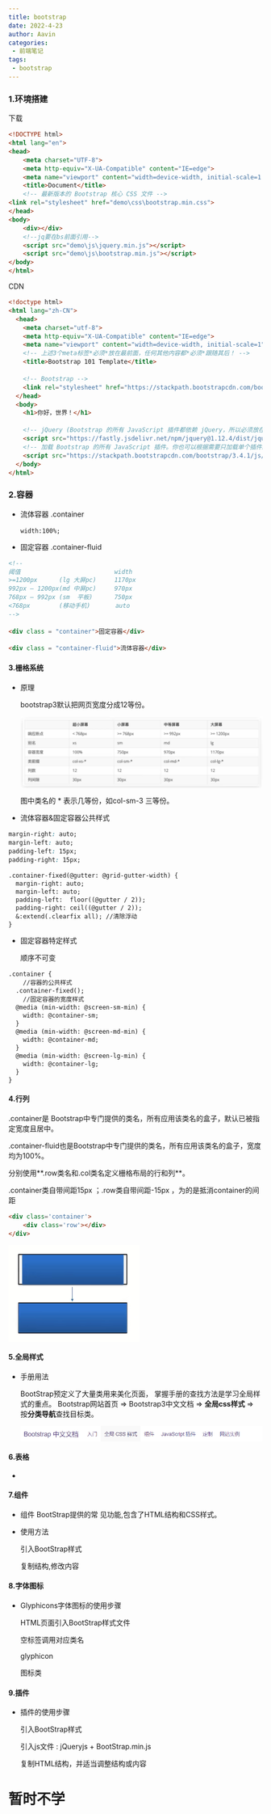 ```yaml
---
title: bootstrap
date: 2022-4-23
author: Aavin
categories: 
 - 前端笔记
tags: 
 - bootstrap
---
```

<Boxx/>

### 1.环境搭建

下载

```html
<!DOCTYPE html>
<html lang="en">
<head>
    <meta charset="UTF-8">
    <meta http-equiv="X-UA-Compatible" content="IE=edge">
    <meta name="viewport" content="width=device-width, initial-scale=1.0">
    <title>Document</title>
    <!-- 最新版本的 Bootstrap 核心 CSS 文件 -->
<link rel="stylesheet" href="demo\css\bootstrap.min.css">
</head>
<body>
    <div></div>
    <!--jq要在bs前面引用-->
    <script src="demo\js\jquery.min.js"></script>
    <script src="demo\js\bootstrap.min.js"></script>
</body>
</html>
```

CDN

```html
<!doctype html>
<html lang="zh-CN">
  <head>
    <meta charset="utf-8">
    <meta http-equiv="X-UA-Compatible" content="IE=edge">
    <meta name="viewport" content="width=device-width, initial-scale=1">
    <!-- 上述3个meta标签*必须*放在最前面，任何其他内容都*必须*跟随其后！ -->
    <title>Bootstrap 101 Template</title>

    <!-- Bootstrap -->
    <link rel="stylesheet" href="https://stackpath.bootstrapcdn.com/bootstrap/3.4.1/css/bootstrap.min.css" integrity="sha384-HSMxcRTRxnN+Bdg0JdbxYKrThecOKuH5zCYotlSAcp1+c8xmyTe9GYg1l9a69psu" crossorigin="anonymous">
  </head>
  <body>
    <h1>你好，世界！</h1>

    <!-- jQuery (Bootstrap 的所有 JavaScript 插件都依赖 jQuery，所以必须放在前边) -->
    <script src="https://fastly.jsdelivr.net/npm/jquery@1.12.4/dist/jquery.min.js" integrity="sha384-nvAa0+6Qg9clwYCGGPpDQLVpLNn0fRaROjHqs13t4Ggj3Ez50XnGQqc/r8MhnRDZ" crossorigin="anonymous"></script>
    <!-- 加载 Bootstrap 的所有 JavaScript 插件。你也可以根据需要只加载单个插件。 -->
    <script src="https://stackpath.bootstrapcdn.com/bootstrap/3.4.1/js/bootstrap.min.js" integrity="sha384-aJ21OjlMXNL5UyIl/XNwTMqvzeRMZH2w8c5cRVpzpU8Y5bApTppSuUkhZXN0VxHd" crossorigin="anonymous"></script>
  </body>
</html>
```

### 2.容器

- 流体容器  .container

  `width:100%;`
- 固定容器  .container-fluid

```html
<!--
阈值                          width
>=1200px      (lg 大屏pc)		1170px
992px – 1200px(md 中屏pc)		970px
768px – 992px (sm  平板)		750px
<768px        (移动手机)	   auto
-->

<div class = "container">固定容器</div>

<div class = "container-fluid">流体容器</div>
```

#### 3.栅格系统

- 原理

  bootstrap3默认把网页宽度分成12等份。

  <img src= './img/18.png' align = 'center' />

  图中类名的  *  表示几等份，如col-sm-3 三等份。
- 流体容器&固定容器公共样式

```css
margin-right: auto;
margin-left: auto;
padding-left: 15px;
padding-right: 15px;
```

```less
.container-fixed(@gutter: @grid-gutter-width) {
  margin-right: auto;
  margin-left: auto;
  padding-left:  floor((@gutter / 2));
  padding-right: ceil((@gutter / 2));
  &:extend(.clearfix all); //清除浮动 
}
```

- 固定容器特定样式

  顺序不可变

```less
.container {
    //容器的公共样式
  .container-fixed();
    //固定容器的宽度样式
  @media (min-width: @screen-sm-min) {
    width: @container-sm;
  }
  @media (min-width: @screen-md-min) {
    width: @container-md;
  }
  @media (min-width: @screen-lg-min) {
    width: @container-lg;
  }
}
```

#### 4.行列

.container是 Bootstrap中专门提供的类名，所有应用该类名的盒子，默认已被指定宽度且居中。

.container-fluid也是Bootstrap中专门提供的类名，所有应用该类名的盒子，宽度均为100%。

分别使用**.row类名和.col类名定义栅格布局的行和列**。

.container类自带间距15px ；.row类自带间距-15px ，为的是抵消container的间距

```html
<div class='container'>
	<div class='row'></div>
</div>
```

<img src= './img/19.png' align = 'center' />

#### 5.全局样式

- 手册用法

  BootStrap预定义了大量类用来美化页面， 掌握手册的查找方法是学习全局样式的重点。
  Bootstrap网站首页 => Bootstrap3中文文档 => **全局css样式** => 按**分类导航**查找目标类。

  <img src= './img/20.png' align = 'center' />

#### 6.表格

-

#### 7.组件

- 组件
  BootStrap提供的常 见功能,包含了HTML结构和CSS样式。
- 使用方法

  引入BootStrap样式

  复制结构,修改内容

#### 8.字体图标

- Glyphicons字体图标的使用步骤

  HTML页面引入BootStrap样式文件

  空标签调用对应类名

  glyphicon

  图标类

#### 9.插件

- 插件的使用步骤

  引入BootStrap样式

  引入js文件 : jQueryjs + BootStrap.min.js

  复制HTML结构，并适当调整结构或内容

# 暂时不学
